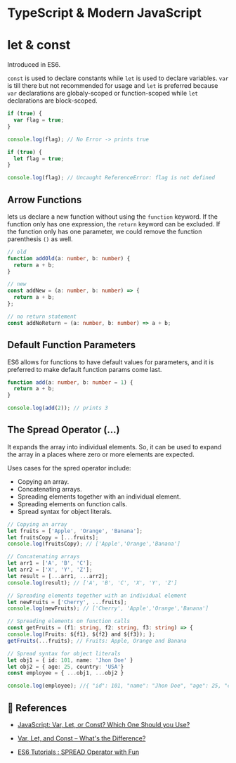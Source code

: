 # TypeScript & Modern JavaScript

# let & const

Introduced in ES6.

`const` is used to declare constants while `let` is used to declare variables.
`var` is till there but not recommended for usage and `let` is preferred because `var` declarations are globaly-scoped or function-scoped while `let` declarations are block-scoped.

```js
if (true) {
  var flag = true;
}

console.log(flag); // No Error -> prints true

if (true) {
  let flag = true;
}

console.log(flag); // Uncaught ReferenceError: flag is not defined
```

## Arrow Functions

lets us declare a new function without using the `function` keyword. If the function
only has one expression, the `return` keyword can be excluded. If the function only has one parameter, we could remove the function parenthesis `()` as well.

```ts
// old
function addOld(a: number, b: number) {
  return a + b;
}

// new
const addNew = (a: number, b: number) => {
  return a + b;
};

// no return statement
const addNoReturn = (a: number, b: number) => a + b;
```

## Default Function Parameters

ES6 allows for functions to have default values for parameters, and it is preferred to make default function params come last.

```ts
function add(a: number, b: number = 1) {
  return a + b;
}

console.log(add(2)); // prints 3
```

## The Spread Operator (...)

It expands the array into individual elements. So, it can be used to expand the array in a places where zero or more elements are expected.

Uses cases for the spred operator include:

- Copying an array.
- Concatenating arrays.
- Spreading elements together with an individual element.
- Spreading elements on function calls.
- Spread syntax for object literals.

```ts
// Copying an array
let fruits = ['Apple', 'Orange', 'Banana'];
let fruitsCopy = [...fruits];
console.log(fruitsCopy); // ['Apple','Orange','Banana']

// Concatenating arrays
let arr1 = ['A', 'B', 'C'];
let arr2 = ['X', 'Y', 'Z'];
let result = [...arr1, ...arr2];
console.log(result); // ['A', 'B', 'C', 'X', 'Y', 'Z']

// Spreading elements together with an individual element
let newFruits = ['Cherry', ...fruits];
console.log(newFruits); // ['Cherry', 'Apple','Orange','Banana']

// Spreading elements on function calls
const getFruits = (f1: string, f2: string, f3: string) => {
console.log(Fruits: ${f1}, ${f2} and ${f3}); };
getFruits(...fruits); // Fruits: Apple, Orange and Banana

// Spread syntax for object literals
let obj1 = { id: 101, name: 'Jhon Doe' }
let obj2 = { age: 25, country: 'USA'}
const employee = { ...obj1, ...obj2 }

console.log(employee); //{ "id": 101, "name": "Jhon Doe", "age": 25, "country": "USA" }
```

## 🔖 References

- [JavaScript: Var, Let, or Const? Which One Should you Use?](https://codeburst.io/javascript-var-let-or-const-which-one-should-you-use-2fd521b050fa)

- [Var, Let, and Const – What's the Difference?](https://www.freecodecamp.org/news/var-let-and-const-whats-the-difference/)

- [ES6 Tutorials : SPREAD Operator with Fun](https://www.codingame.com/playgrounds/7998/es6-tutorials-spread-operator-with-fun)
